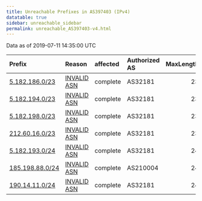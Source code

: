 ```yaml
---
title: Unreachable Prefixes in AS397403 (IPv4)
datatable: true
sidebar: unreachable_sidebar
permalink: unreachable_AS397403-v4.html
---
```


Data as of 2019-07-11 14:35:00 UTC


<div class="datatable-begin"></div>

| Prefix                                                   | Reason                                                                                                  | affected   | Authorized AS   |   MaxLength | Anchor                                         |   unreachable /24s |
|:---------------------------------------------------------|:--------------------------------------------------------------------------------------------------------|:-----------|:----------------|------------:|:-----------------------------------------------|-------------------:|
| [5.182.186.0/23](https://stat.ripe.net/5.182.186.0/23)   | [INVALID ASN](https://rpki-validator.ripe.net/announcement-preview?asn=AS397403&prefix=5.182.186.0/23)  | complete   | AS32181         |          23 | [RIPE](unreachable_RIPE_NCC_RPKI_Root-v4.html) |                  2 |
| [5.182.194.0/23](https://stat.ripe.net/5.182.194.0/23)   | [INVALID ASN](https://rpki-validator.ripe.net/announcement-preview?asn=AS397403&prefix=5.182.194.0/23)  | complete   | AS32181         |          23 | [RIPE](unreachable_RIPE_NCC_RPKI_Root-v4.html) |                  2 |
| [5.182.198.0/23](https://stat.ripe.net/5.182.198.0/23)   | [INVALID ASN](https://rpki-validator.ripe.net/announcement-preview?asn=AS397403&prefix=5.182.198.0/23)  | complete   | AS32181         |          23 | [RIPE](unreachable_RIPE_NCC_RPKI_Root-v4.html) |                  2 |
| [212.60.16.0/23](https://stat.ripe.net/212.60.16.0/23)   | [INVALID ASN](https://rpki-validator.ripe.net/announcement-preview?asn=AS397403&prefix=212.60.16.0/23)  | complete   | AS32181         |          23 | [RIPE](unreachable_RIPE_NCC_RPKI_Root-v4.html) |                  2 |
| [5.182.193.0/24](https://stat.ripe.net/5.182.193.0/24)   | [INVALID ASN](https://rpki-validator.ripe.net/announcement-preview?asn=AS397403&prefix=5.182.193.0/24)  | complete   | AS32181         |          24 | [RIPE](unreachable_RIPE_NCC_RPKI_Root-v4.html) |                  1 |
| [185.198.88.0/24](https://stat.ripe.net/185.198.88.0/24) | [INVALID ASN](https://rpki-validator.ripe.net/announcement-preview?asn=AS397403&prefix=185.198.88.0/24) | complete   | AS210004        |          24 | [RIPE](unreachable_RIPE_NCC_RPKI_Root-v4.html) |                  1 |
| [190.14.11.0/24](https://stat.ripe.net/190.14.11.0/24)   | [INVALID ASN](https://rpki-validator.ripe.net/announcement-preview?asn=AS397403&prefix=190.14.11.0/24)  | complete   | AS32181         |          24 | [LACNIC](unreachable_LACNIC_RPKI_Root-v4.html) |                  1 |

<div class="datatable-end"></div>